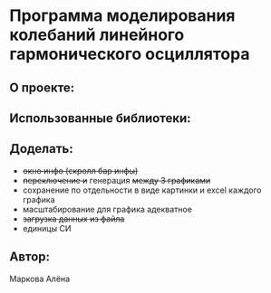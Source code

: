 # Программа моделирования колебаний линейного гармонического осциллятора

## О проекте:


## Использованные библиотеки:


## Доделать:
- ~~окно инфо (скролл бар инфы)~~
- ~~переключение и~~ генерация ~~между 3 графиками~~
- сохранение по отдельности в виде картинки и excel каждого графика
- масштабирование для графика адекватное
- ~~загрузка данных из файла~~
- единицы СИ

## Автор:
Маркова Алёна